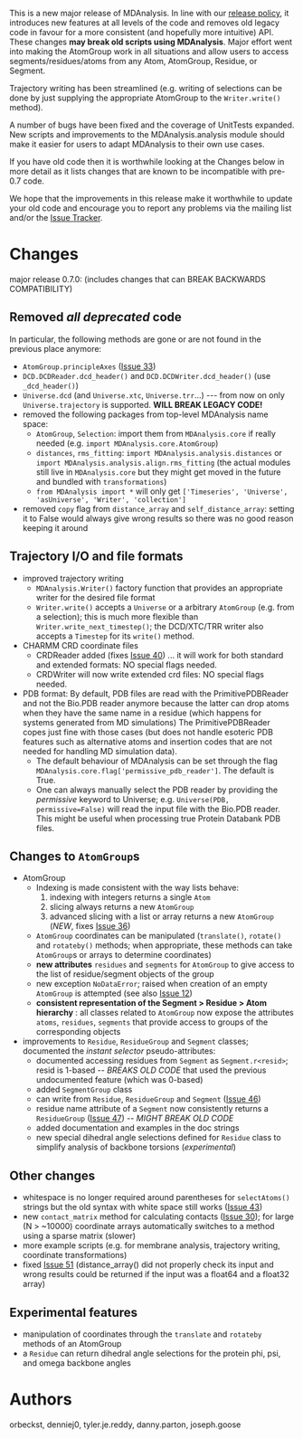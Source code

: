 This is a new major release of MDAnalysis. In line with our [release policy](PreparingReleases), it introduces new features at all levels of the code and removes old legacy code in favour for a more consistent (and hopefully more intuitive) API. These changes **may break old scripts using MDAnalysis**. Major effort went into making the AtomGroup work in all situations and allow users to access segments/residues/atoms from any Atom, AtomGroup, Residue, or Segment.

Trajectory writing has been streamlined (e.g. writing of selections can be done by just supplying the appropriate AtomGroup to the `Writer.write()` method).

A number of bugs have been fixed and the coverage of UnitTests expanded. New scripts and improvements to the MDAnalysis.analysis module should make it easier for users to adapt MDAnalysis to their own use cases.

If you have old code then it is worthwhile looking at the Changes below in more detail as it lists changes that are known to be incompatible with pre-0.7 code.

We hope that the improvements in this release make it worthwhile to update your old code and encourage you to report any problems via the mailing list and/or the [Issue Tracker](https://github.com/MDAnalysis/mdanalysis/issues).


# Changes #

major release 0.7.0: (includes changes that can BREAK BACKWARDS COMPATIBILITY)

## Removed _all deprecated_ code ##
In particular, the following methods are gone or are not found in the previous place anymore:
  * `AtomGroup.principleAxes` ([Issue 33](http://issues.mdanalysis.org/33))
  * `DCD.DCDReader.dcd_header()` and `DCD.DCDWriter.dcd_header()` (use `_dcd_header()`)
  * `Universe.dcd` (and `Universe.xtc`, `Universe.trr`...) --- from now on only `Universe.trajectory` is supported. **WILL BREAK LEGACY CODE!**
  * removed the following packages from top-level MDAnalysis  name space:
    * `AtomGroup`, `Selection`: import them from `MDAnalysis.core` if really needed (e.g. `import MDAnalysis.core.AtomGroup`)
    * `distances`, `rms_fitting`: `import MDAnalysis.analysis.distances` or `import MDAnalysis.analysis.align.rms_fitting` (the actual modules still live in `MDAnalysis.core` but they might get moved in the future and bundled with `transformations`)
    * `from MDAnalysis import *` will only get `['Timeseries', 'Universe', 'asUniverse', 'Writer', 'collection']`
  * removed `copy` flag from `distance_array` and `self_distance_array`:  setting it to False would always give wrong results so there was no good reason keeping it around

## Trajectory I/O and file formats ##
  * improved trajectory writing
    * `MDAnalysis.Writer()` factory function that provides an appropriate writer for the desired file format
    * `Writer.write()` accepts a `Universe` or a arbitrary `AtomGroup` (e.g. from a selection); this is much more flexible than `Writer.write_next_timestep()`; the DCD/XTC/TRR writer also accepts a `Timestep` for its `write()` method.
  * CHARMM CRD coordinate files
    * CRDReader added (fixes [Issue 40](http://issues.mdanalysis.org/40)) ... it will work for both standard and extended formats: NO special flags needed.
    * CRDWriter will now write extended crd files: NO special flags needed.
  * PDB format:    By default, PDB files are read with the PrimitivePDBReader and not	  the Bio.PDB reader anymore because the latter can drop atoms when	  they have the same name in a residue (which happens for systems	  generated from MD simulations) The PrimitivePDBReader copes just fine 	  with those cases (but does not handle esoteric PDB features such as	  alternative atoms and insertion codes that are not needed for	  handling MD simulation data).
    * The default behaviour of MDAnalysis  can be set through the flag `MDAnalysis.core.flag['permissive_pdb_reader']`.  The default is True.
    * One can always manually select the PDB reader by providing the _permissive_ keyword to Universe; e.g. `Universe(PDB, permissive=False)` will read the input file with the Bio.PDB reader. This might be  useful when processing true Protein Databank PDB files.

## Changes to `AtomGroup`s ##
  * AtomGroup
    * Indexing is made consistent with the way lists behave:
      1. indexing with integers returns a single `Atom`
      1. slicing always returns a new `AtomGroup`
      1. advanced slicing with a list or array returns a new `AtomGroup` (_NEW_, fixes [Issue 36](http://issues.mdanalysis.org/36))
    * `AtomGroup` coordinates can be manipulated (`translate()`, `rotate()` and `rotateby()` methods; when appropriate, these methods can take `AtomGroup`s or arrays to determine coordinates)
    * **new attributes** `residues` and `segments` for `AtomGroup` to give access to the list of residue/segment objects of the group
    * new exception `NoDataError`; raised when creation of an empty `AtomGroup` is attempted (see also [Issue 12](http://issues.mdanalysis.org/12))
    * **consistent representation of the Segment > Residue > Atom hierarchy** : all classes related to `AtomGroup` now expose the attributes `atoms`, `residues`, `segments` that provide access to groups of the corresponding objects
  * improvements to `Residue`, `ResidueGroup` and `Segment` classes; documented the _instant selector_ pseudo-attributes:
    * documented accessing residues from `Segment` as `Segment.r<resid>`; resid is 1-based -- _BREAKS OLD CODE_ that used the previous undocumented feature (which was 0-based)
    * added `SegmentGroup` class
    * can write from `Residue`, `ResidueGroup` and `Segment` ([Issue 46](http://issues.mdanalysis.org/46))
    * residue name attribute of a `Segment` now consistently returns a `ResidueGroup` ([Issue 47](http://issues.mdanalysis.org/47)) -- _MIGHT BREAK OLD CODE_
    * added documentation and examples in the doc strings
    * new special dihedral angle selections defined for `Residue` class to simplify analysis of backbone torsions (_experimental_)


## Other changes ##
  * whitespace is no longer required around parentheses for `selectAtoms()` strings but the old syntax with white space still works ([Issue 43](http://issues.mdanalysis.org/43))
  * new `contact_matrix` method for calculating contacts ([Issue 30](http://issues.mdanalysis.org/30)); for large (N > ~10000) coordinate arrays automatically switches to a method using a sparse matrix (slower)
  * more example scripts (e.g. for membrane analysis, trajectory writing, coordinate transformations)
  * fixed [Issue 51](http://issues.mdanalysis.org/51) (distance\_array() did not properly check its input and wrong results could be returned if the input was a float64 and a float32 array)

## Experimental features ##

  * manipulation of coordinates through the `translate` and `rotateby` methods of an AtomGroup
  * a `Residue` can return dihedral angle selections for the protein phi, psi, and omega backbone angles


# Authors #
orbeckst, denniej0, tyler.je.reddy, danny.parton, joseph.goose
